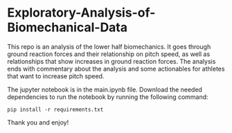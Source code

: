 # Exploratory-Analysis-of-Biomechanical-Data
This repo is an analysis of the lower half biomechanics. It goes through ground reaction forces and their relationship on pitch speed, as well as relationships that show increases in ground reaction forces. The analysis ends with commentary about the analysis and some actionables for athletes that want to increase pitch speed.

The jupyter notebook is in the main.ipynb file. Download the needed dependencies to run the notebook by running the following command:
```
pip install -r requirements.txt
```

Thank you and enjoy!
